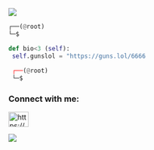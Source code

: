 
![](https://raw.githubusercontent.com/Sutil/Sutil/2b2fad3bf54522bb30c8c170591fc68ff51b69e6/github-contribution-grid-snake2.svg)

```python
┌──(@root)
└─$

def bio<3 (self):
 self.gunslol = "https://guns.lol/6666
  
 ┌──(@root) 
 └─$
```




<h3 align="left">Connect with me:</h3>
<p align="left">
<a href="https://discord.gg/https://discord.com/invite/Gg7DYtxzVf" target="blank"><img align="center" src="https://raw.githubusercontent.com/rahuldkjain/github-profile-readme-generator/master/src/images/icons/Social/discord.svg" alt="https://discord.com/invite/Gg7DYtxzVf" height="30" width="40" /></a>
</p>




<img align="center" src="https://github-readme-stats.vercel.app/api/pin/?username=Pumpskindepressionbeer&repo=ghoulbond&theme=synthwave" />
